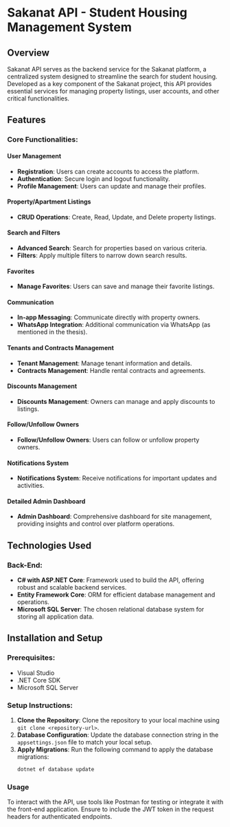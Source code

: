 # Sakanat API - Student Housing Management System

## Overview
Sakanat API serves as the backend service for the Sakanat platform, a centralized system designed to streamline the search for student housing. Developed as a key component of the Sakanat project, this API provides essential services for managing property listings, user accounts, and other critical functionalities.

## Features
### Core Functionalities:
#### User Management
- **Registration**: Users can create accounts to access the platform.
- **Authentication**: Secure login and logout functionality.
- **Profile Management**: Users can update and manage their profiles.

#### Property/Apartment Listings
- **CRUD Operations**: Create, Read, Update, and Delete property listings.

#### Search and Filters
- **Advanced Search**: Search for properties based on various criteria.
- **Filters**: Apply multiple filters to narrow down search results.

#### Favorites
- **Manage Favorites**: Users can save and manage their favorite listings.

#### Communication
- **In-app Messaging**: Communicate directly with property owners.
- **WhatsApp Integration**: Additional communication via WhatsApp (as mentioned in the thesis).

#### Tenants and Contracts Management
- **Tenant Management**: Manage tenant information and details.
- **Contracts Management**: Handle rental contracts and agreements.

#### Discounts Management
- **Discounts Management**: Owners can manage and apply discounts to listings.

#### Follow/Unfollow Owners
- **Follow/Unfollow Owners**: Users can follow or unfollow property owners.

#### Notifications System
- **Notifications System**: Receive notifications for important updates and activities.

#### Detailed Admin Dashboard
- **Admin Dashboard**: Comprehensive dashboard for site management, providing insights and control over platform operations.


## Technologies Used
### Back-End:
- **C# with ASP.NET Core**: Framework used to build the API, offering robust and scalable backend services.
- **Entity Framework Core**: ORM for efficient database management and operations.
- **Microsoft SQL Server**: The chosen relational database system for storing all application data.

## Installation and Setup
### Prerequisites:
- Visual Studio
- .NET Core SDK
- Microsoft SQL Server

### Setup Instructions:
1. **Clone the Repository**: Clone the repository to your local machine using `git clone <repository-url>`.
2. **Database Configuration**: Update the database connection string in the `appsettings.json` file to match your local setup.
3. **Apply Migrations**: Run the following command to apply the database migrations:
   ```bash
   dotnet ef database update
### Usage
To interact with the API, use tools like Postman for testing or integrate it with the front-end application. Ensure to include the JWT token in the request headers for authenticated endpoints.
